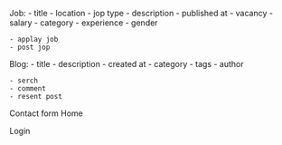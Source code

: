 Job:
    - title
    - location
    - jop type
    - description
    - published at 
    - vacancy 
    - salary
    - category 
    - experience
    - gender
    
    - applay job
    - post jop

Blog: 
    - title
    - description
    - created at
    - category
    - tags
    - author
    
    - serch
    - comment
    - resent post

Contact form
Home

Login



